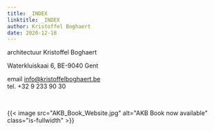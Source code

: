 ```yaml
---
title: _INDEX
linktitle: _INDEX
author: Kristoffel Boghaert
date: 2020-12-18
---
```


architectuur Kristoffel Boghaert

Waterkluiskaai 6, BE-9040 Gent

email info@kristoffelboghaert.be\
tel. +32 9 233 90 30

&nbsp;

{{< image src="AKB_Book_Website.jpg" alt="AKB Book now available" class="is-fullwidth" >}}
